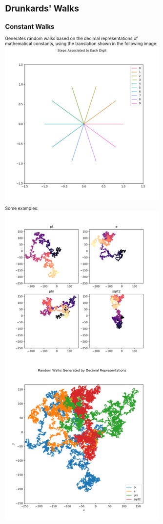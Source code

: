 # Drunkards' Walks

## Constant Walks

Generates random walks based on the decimal representations of mathematical
constants, using the translation shown in the following image:
![decimal steps](images/decimal_steps.png)


Some examples:
![constant_grid_walk](images/constant_grid_plot.png?raw=true)
![constant_walk](images/constant_single_plot.png?raw=true)
